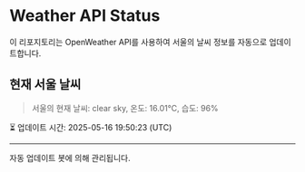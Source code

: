 
# Weather API Status

이 리포지토리는 OpenWeather API를 사용하여 서울의 날씨 정보를 자동으로 업데이트합니다.

## 현재 서울 날씨
> 서울의 현재 날씨: clear sky, 온도: 16.01°C, 습도: 96%

⏳ 업데이트 시간: 2025-05-16 19:50:23 (UTC)

---
자동 업데이트 봇에 의해 관리됩니다.
